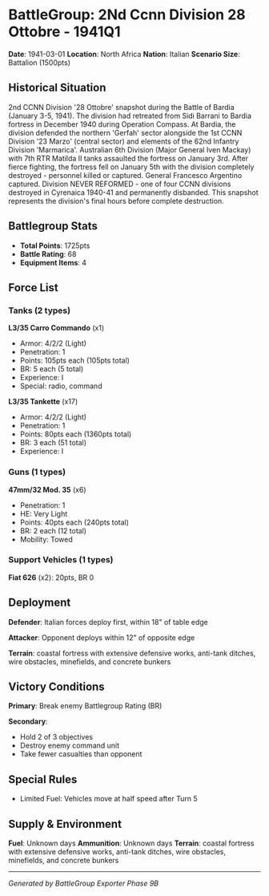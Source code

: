 # BattleGroup: 2Nd Ccnn Division 28 Ottobre - 1941Q1

**Date**: 1941-03-01
**Location**: North Africa
**Nation**: Italian
**Scenario Size**: Battalion (1500pts)

## Historical Situation

2nd CCNN Division '28 Ottobre' snapshot during the Battle of Bardia (January 3-5, 1941). The division had retreated from Sidi Barrani to Bardia fortress in December 1940 during Operation Compass. At Bardia, the division defended the northern 'Gerfah' sector alongside the 1st CCNN Division '23 Marzo' (central sector) and elements of the 62nd Infantry Division 'Marmarica'. Australian 6th Division (Major General Iven Mackay) with 7th RTR Matilda II tanks assaulted the fortress on January 3rd. After fierce fighting, the fortress fell on January 5th with the division completely destroyed - personnel killed or captured. General Francesco Argentino captured. Division NEVER REFORMED - one of four CCNN divisions destroyed in Cyrenaica 1940-41 and permanently disbanded. This snapshot represents the division's final hours before complete destruction.

## Battlegroup Stats

- **Total Points**: 1725pts
- **Battle Rating**: 68
- **Equipment Items**: 4

## Force List

### Tanks (2 types)

**L3/35 Carro Commando** (x1)
- Armor: 4/2/2 (Light)
- Penetration: 1
- Points: 105pts each (105pts total)
- BR: 5 each (5 total)
- Experience: I
- Special: radio, command

**L3/35 Tankette** (x17)
- Armor: 4/2/2 (Light)
- Penetration: 1
- Points: 80pts each (1360pts total)
- BR: 3 each (51 total)
- Experience: I

### Guns (1 types)

**47mm/32 Mod. 35** (x6)
- Penetration: 1
- HE: Very Light
- Points: 40pts each (240pts total)
- BR: 2 each (12 total)
- Mobility: Towed

### Support Vehicles (1 types)

**Fiat 626** (x2): 20pts, BR 0

## Deployment

**Defender**: Italian forces deploy first, within 18" of table edge

**Attacker**: Opponent deploys within 12" of opposite edge

**Terrain**: coastal fortress with extensive defensive works, anti-tank ditches, wire obstacles, minefields, and concrete bunkers

## Victory Conditions

**Primary**: Break enemy Battlegroup Rating (BR)

**Secondary**:
- Hold 2 of 3 objectives
- Destroy enemy command unit
- Take fewer casualties than opponent

## Special Rules

- Limited Fuel: Vehicles move at half speed after Turn 5

## Supply & Environment

**Fuel**: Unknown days
**Ammunition**: Unknown days
**Terrain**: coastal fortress with extensive defensive works, anti-tank ditches, wire obstacles, minefields, and concrete bunkers

---

*Generated by BattleGroup Exporter Phase 9B*
